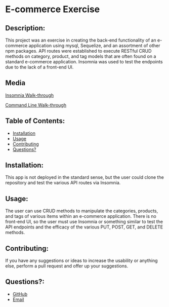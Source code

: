   # E-commerce Exercise
  

  
  ## Description: 

  This project was an exercise in creating the back-end functionality of an e-commerce application using mysql, Sequelize, and an assortment of other npm packages. API routes were established to execute RESTful CRUD methods on category, product, and tag models that are often found on a standard e-commerce application. Insomnia was used to test the endpoints due to the lack of a front-end UI. 

  ## Media

  [Insomnia Walk-through](https://drive.google.com/file/d/1JxBZHEXLnukqfa7gm0oMbmuVbHSk-tRq/view)

  [Command Line Walk-through](https://drive.google.com/file/d/1FenXYiGsP0Wn11U3xEV6viaioVR7q9UU/view)
  

  ## Table of Contents:
  * [Installation](#installation)
  * [Usage](#usage)
  * [Contributing](#contributing)
  * [Questions?](#questions)
  
  ## Installation: 
 
  This app is not deployed in the standard sense, but the user could clone the repository and test the various API routes via Insomnia.
  

  
  ## Usage: 

  The user can use CRUD methods to manipulate the categories, products, and tags of various items within an e-commerce application. There is no front-end UI, so the user must use Insomnia or something similar to test the API endpoints and the efficacy of the various PUT, POST, GET, and DELETE methods. 
  

  
  ## Contributing: 

  If you have any suggestions or ideas to increase the usability or anything else, perform a pull request and offer up your suggestions.
  

  
  ## Questions?:
  * <a href="https://github.com/gwarzecha" target="_blank">GitHub</a>
  * <a href="mailto: gmwarzecha@tutanota.com" target="_blank">Email</a>
